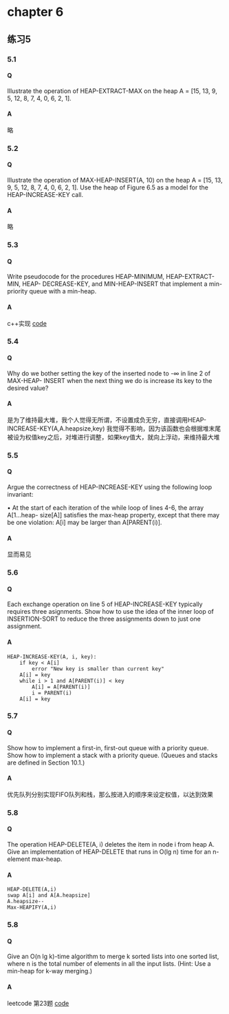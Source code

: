 # chapter 6

## 练习5
### 5.1
#### Q 
Illustrate the operation of HEAP-EXTRACT-MAX on the heap A = [15, 13, 9, 5, 12, 8, 7, 4, 0, 6, 2, 1].

#### A
略
### 5.2
#### Q 
Illustrate the operation of MAX-HEAP-INSERT(A, 10) on the heap A = [15, 13, 9, 5, 12, 8, 7, 4, 0, 6, 2, 1]. Use the heap of Figure 6.5 as a model for the HEAP-INCREASE-KEY call.
#### A
略
### 5.3
#### Q 
Write pseudocode for the procedures HEAP-MINIMUM, HEAP-EXTRACT-MIN, HEAP- DECREASE-KEY, and MIN-HEAP-INSERT that implement a min-priority queue with a min-heap.
#### A
c++实现 [code](https://github.com/swananan/Wu-Algorithm/blob/master/Data_Structures_and_Algorithms/Queue/priorityqueue.h)  
### 5.4
#### Q 
Why do we bother setting the key of the inserted node to -∞ in line 2 of MAX-HEAP- INSERT when the next thing we do is increase its key to the desired value?
#### A
是为了维持最大堆，我个人觉得无所谓，不设置成负无穷，直接调用HEAP-INCREASE-KEY(A,A.heapsize,key) 我觉得不影响，因为该函数也会根据堆末尾被设为权值key之后，对堆进行调整，如果key值大，就向上浮动，来维持最大堆 
### 5.5
#### Q
Argue the correctness of HEAP-INCREASE-KEY using the following loop invariant:

• At the start of each iteration of the while loop of lines 4-6, the array A[1...heap- size[A]] satisfies the max-heap property, except that there may be one violation: A[i] may be larger than A[PARENT(i)].
#### A
显而易见

### 5.6
#### Q
Each exchange operation on line 5 of HEAP-INCREASE-KEY typically requires three asignments. Show how to use the idea of the inner loop of INSERTION-SORT to reduce the three assignments down to just one assignment.
#### A
```
HEAP-INCREASE-KEY(A, i, key):
    if key < A[i]
        error "New key is smaller than current key"
    A[i] = key
    while i > 1 and A[PARENT(i)] < key
        A[i] = A[PARENT(i)]
        i = PARENT(i)
    A[i] = key
```
### 5.7
#### Q
Show how to implement a first-in, first-out queue with a priority queue. Show how to implement a stack with a priority queue. (Queues and stacks are defined in Section 10.1.)
#### A
优先队列分别实现FIFO队列和栈，那么按进入的顺序来设定权值，以达到效果
### 5.8
#### Q
The operation HEAP-DELETE(A, i) deletes the item in node i from heap A. Give an implementation of HEAP-DELETE that runs in O(lg n) time for an n-element max-heap.
#### A
```
HEAP-DELETE(A,i)
swap A[i] and A[A.heapsize]
A.heapsize--
Max-HEAPIFY(A,i)
```
### 5.8
#### Q
Give an O(n lg k)-time algorithm to merge k sorted lists into one sorted list, where n is the total number of elements in all the input lists. (Hint: Use a min-heap for k-way merging.)
#### A
leetcode 第23题 [code](https://github.com/swananan/Wu-Algorithm/blob/master/Leetcode/023_MergekSortedLists.cc)